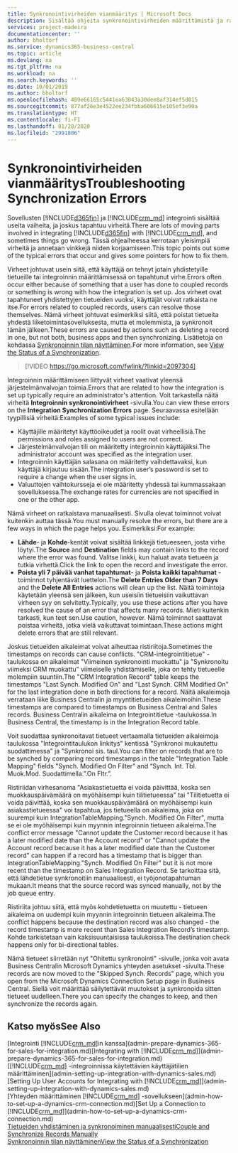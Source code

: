 ```yaml
---
title: Synkronointivirheiden vianmääritys | Microsoft Docs
description: Sisältää ohjeita synkronointivirheiden määrittämistä ja ratkaisemista varten.
services: project-madeira
documentationcenter: ''
author: bholtorf
ms.service: dynamics365-business-central
ms.topic: article
ms.devlang: na
ms.tgt_pltfrm: na
ms.workload: na
ms.search.keywords: ''
ms.date: 10/01/2019
ms.author: bholtorf
ms.openlocfilehash: 489e66165c5441ea63043a30dee8af314ef5d815
ms.sourcegitcommit: 877af26e3e4522ee234fbba606615e105ef3e90a
ms.translationtype: HT
ms.contentlocale: fi-FI
ms.lasthandoff: 01/28/2020
ms.locfileid: "2991806"
---
```

# <a name="troubleshooting-synchronization-errors"></a><span data-ttu-id="e1e4a-103">Synkronointivirheiden vianmääritys</span><span class="sxs-lookup"><span data-stu-id="e1e4a-103">Troubleshooting Synchronization Errors</span></span>
<span data-ttu-id="e1e4a-104">Sovellusten [!INCLUDE[d365fin](includes/d365fin_md.md)] ja [!INCLUDE[crm_md](includes/crm_md.md)] integrointi sisältää useita vaiheita, ja joskus tapahtuu virheitä.</span><span class="sxs-lookup"><span data-stu-id="e1e4a-104">There are lots of moving parts involved in integrating [!INCLUDE[d365fin](includes/d365fin_md.md)] with [!INCLUDE[crm_md](includes/crm_md.md)], and sometimes things go wrong.</span></span> <span data-ttu-id="e1e4a-105">Tässä ohjeaiheessa kerrotaan yleisimpiä virheitä ja annetaan vinkkejä niiden korjaamiseen.</span><span class="sxs-lookup"><span data-stu-id="e1e4a-105">This topic points out some of the typical errors that occur and gives some pointers for how to fix them.</span></span>

<span data-ttu-id="e1e4a-106">Virheet johtuvat usein siitä, että käyttäjä on tehnyt jotain yhdistetyille tietueille tai integroinnin määrittämisessä on tapahtunut virhe.</span><span class="sxs-lookup"><span data-stu-id="e1e4a-106">Errors often occur either because of something that a user has done to coupled records or something is wrong with how the integration is set up.</span></span> <span data-ttu-id="e1e4a-107">Jos virheet ovat tapahtuneet yhdistettyjen tietueiden vuoksi, käyttäjät voivat ratkaista ne itse.</span><span class="sxs-lookup"><span data-stu-id="e1e4a-107">For errors related to coupled records, users can resolve those themselves.</span></span> <span data-ttu-id="e1e4a-108">Nämä virheet johtuvat esimerkiksi siitä, että poistat tietueita yhdestä liiketoimintasovelluksesta, mutta et molemmista, ja synkronoit tämän jälkeen.</span><span class="sxs-lookup"><span data-stu-id="e1e4a-108">These errors are caused by actions such as deleting a record in one, but not both, business apps and then synchronizing.</span></span> <span data-ttu-id="e1e4a-109">Lisätietoja on kohdassa [Synkronoinnin tilan näyttäminen](admin-how-to-view-synchronization-status.md).</span><span class="sxs-lookup"><span data-stu-id="e1e4a-109">For more information, see [View the Status of a Synchronization](admin-how-to-view-synchronization-status.md).</span></span>

> [!VIDEO https://go.microsoft.com/fwlink/?linkid=2097304]

<span data-ttu-id="e1e4a-110">Integroinnin määrittämiseen liittyvät virheet vaativat yleensä järjestelmänvalvojan toimia.</span><span class="sxs-lookup"><span data-stu-id="e1e4a-110">Errors that are related to how the integration is set up typically require an administrator's attention.</span></span> <span data-ttu-id="e1e4a-111">Voit tarkastella näitä virheitä **Integroinnin synkronointivirheet** -sivulla.</span><span class="sxs-lookup"><span data-stu-id="e1e4a-111">You can view these errors on the **Integration Synchronization Errors** page.</span></span> <span data-ttu-id="e1e4a-112">Seuraavassa esitellään tyypillisiä virheitä:</span><span class="sxs-lookup"><span data-stu-id="e1e4a-112">Examples of some typical issues include:</span></span>  
  
* <span data-ttu-id="e1e4a-113">Käyttäjille määritetyt käyttöoikeudet ja roolit ovat virheellisiä.</span><span class="sxs-lookup"><span data-stu-id="e1e4a-113">The permissions and roles assigned to users are not correct.</span></span>  
* <span data-ttu-id="e1e4a-114">Järjestelmänvalvojan tili on määritetty integroinnin käyttäjäksi.</span><span class="sxs-lookup"><span data-stu-id="e1e4a-114">The administrator account was specified as the integration user.</span></span>  
* <span data-ttu-id="e1e4a-115">Integroinnin käyttäjän salasana on määritetty vaihdettavaksi, kun käyttäjä kirjautuu sisään.</span><span class="sxs-lookup"><span data-stu-id="e1e4a-115">The integration user’s password is set to require a change when the user signs in.</span></span>  
* <span data-ttu-id="e1e4a-116">Valuuttojen vaihtokursseja ei ole määritetty yhdessä tai kummassakaan sovelluksessa.</span><span class="sxs-lookup"><span data-stu-id="e1e4a-116">The exchange rates for currencies are not specified in one or the other app.</span></span>  
  
<span data-ttu-id="e1e4a-117">Nämä virheet on ratkaistava manuaalisesti. Sivulla olevat toiminnot voivat kuitenkin auttaa tässä.</span><span class="sxs-lookup"><span data-stu-id="e1e4a-117">You must manually resolve the errors, but there are a few ways in which the page helps you.</span></span> <span data-ttu-id="e1e4a-118">Esimerkiksi:</span><span class="sxs-lookup"><span data-stu-id="e1e4a-118">For example:</span></span>  

* <span data-ttu-id="e1e4a-119">**Lähde**- ja **Kohde**-kentät voivat sisältää linkkejä tietueeseen, josta virhe löytyi.</span><span class="sxs-lookup"><span data-stu-id="e1e4a-119">The **Source** and **Destination** fields may contain links to the record where the error was found.</span></span> <span data-ttu-id="e1e4a-120">Valitse linkki, kun haluat avata tietueen ja tutkia virhettä.</span><span class="sxs-lookup"><span data-stu-id="e1e4a-120">Click the link to open the record and investigate the error.</span></span>  
* <span data-ttu-id="e1e4a-121">**Poista yli 7 päivää vanhat tapahtumat**- ja **Poista kaikki tapahtumat** -toiminnot tyhjentävät luettelon.</span><span class="sxs-lookup"><span data-stu-id="e1e4a-121">The **Delete Entries Older than 7 Days** and the **Delete All Entries** actions will clean up the list.</span></span> <span data-ttu-id="e1e4a-122">Näitä toimintoja käytetään yleensä sen jälkeen, kun useisiin tietueisiin vaikuttavan virheen syy on selvitetty.</span><span class="sxs-lookup"><span data-stu-id="e1e4a-122">Typically, you use these actions after you have resolved the cause of an error that affects many records.</span></span> <span data-ttu-id="e1e4a-123">Mieti kuitenkin tarkasti, kun teet sen.</span><span class="sxs-lookup"><span data-stu-id="e1e4a-123">Use caution, however.</span></span> <span data-ttu-id="e1e4a-124">Nämä toiminnot saattavat poistaa virheitä, jotka vielä vaikuttavat toimintaan.</span><span class="sxs-lookup"><span data-stu-id="e1e4a-124">These actions might delete errors that are still relevant.</span></span>

<span data-ttu-id="e1e4a-125">Joskus tietueiden aikaleimat voivat aiheuttaa ristiriitoja.</span><span class="sxs-lookup"><span data-stu-id="e1e4a-125">Sometimes the timestamps on records can cause conflicts.</span></span> <span data-ttu-id="e1e4a-126">"CRM-integrointitietue" -taulukossa on aikaleimat "Viimeinen synkronointi muokattu" ja "Synkronoitu viimeksi CRM muokattu" viimeiselle yhdistämiselle, joka on tehty tietueelle molempiin suuntiin.</span><span class="sxs-lookup"><span data-stu-id="e1e4a-126">The "CRM Integration Record" table keeps the timestamps "Last Synch. Modified On" and "Last Synch. CRM Modified On" for the last integration done in both directions for a record.</span></span> <span data-ttu-id="e1e4a-127">Näitä aikaleimoja verrataan liike Business Centralin ja myyntitietueiden aikaleimoihin.</span><span class="sxs-lookup"><span data-stu-id="e1e4a-127">These timestamps are compared to timestamps on Business Central and Sales records.</span></span> <span data-ttu-id="e1e4a-128">Business Centralin aikaleima on Integrointitietue -taulukossa.</span><span class="sxs-lookup"><span data-stu-id="e1e4a-128">In Business Central, the timestamp is in the Integration Record table.</span></span>

<span data-ttu-id="e1e4a-129">Voit suodattaa synkronoitavat tietueet vertaamalla tietueiden aikaleimoja taulukossa "Integrointitaulukon linkitys" kentissä "Synkronoi mukautettu suodattimessa" ja "Synkronoi sis. taul.</span><span class="sxs-lookup"><span data-stu-id="e1e4a-129">You can filter on records that are to be synched by comparing record timestamps in the table "Integration Table Mapping" fields "Synch. Modified On Filter" and “Synch. Int. Tbl.</span></span> <span data-ttu-id="e1e4a-130">Muok.</span><span class="sxs-lookup"><span data-stu-id="e1e4a-130">Mod.</span></span> <span data-ttu-id="e1e4a-131">Suodattimella.”.</span><span class="sxs-lookup"><span data-stu-id="e1e4a-131">On Fltr.”.</span></span>

<span data-ttu-id="e1e4a-132">Ristiriidan virhesanoma "Asiakastietuetta ei voida päivittää, koska sen muokkauspäivämäärä on myöhäisempi kuin tilitietueessa" tai "Tilitietuetta ei voida päivittää, koska sen muokkauspäivämäärä on myöhäisempi kuin asiakastietueessa" voi tapahtua, jos tietueella on aikaleima, joka on suurempi kuin IntegrationTableMapping."Synch. Modified On Filter", mutta se ei ole myöhäisempi kuin myynnin integroinnin tietueen aikaleima.</span><span class="sxs-lookup"><span data-stu-id="e1e4a-132">The conflict error message "Cannot update the Customer record because it has a later modified date than the Account record" or "Cannot update the Account record because it has a later modified date than the Customer record" can happen if a record has a timestamp that is bigger than IntegrationTableMapping."Synch. Modified On Filter" but it is not more recent than the timestamp on Sales Integration Record.</span></span> <span data-ttu-id="e1e4a-133">Se tarkoittaa sitä, että lähdetietue synkronoitiin manuaalisesti, ei työjonotapahtuman mukaan.</span><span class="sxs-lookup"><span data-stu-id="e1e4a-133">It means that the source record was synced manually, not by the job queue entry.</span></span> 

<span data-ttu-id="e1e4a-134">Ristiriita johtuu siitä, että myös kohdetietuetta on muutettu - tietueen aikaleima on uudempi kuin myynnin integroinnin tietueen aikaleima.</span><span class="sxs-lookup"><span data-stu-id="e1e4a-134">The conflict happens because the destination record was also changed  - the record timestamp is more recent than Sales Integration Record’s timestamp.</span></span> <span data-ttu-id="e1e4a-135">Kohde tarkistetaan vain kaksisuuntaisissa taulukoissa.</span><span class="sxs-lookup"><span data-stu-id="e1e4a-135">The destination check happens only for bi-directional tables.</span></span> 

<span data-ttu-id="e1e4a-136">Nämä tietueet siirretään nyt "Ohitettu synkronointi" -sivulle, jonka voit avata Business Centralin Microsoft Dynamics yhteyden asetukset -sivulta.</span><span class="sxs-lookup"><span data-stu-id="e1e4a-136">These records are now moved to the "Skipped Synch. Records" page, which you open from the Microsoft Dynamics Connection Setup page in Business Central.</span></span> <span data-ttu-id="e1e4a-137">Siellä voit määrittää säilytettävät muutokset ja synkronoida sitten tietueet uudelleen.</span><span class="sxs-lookup"><span data-stu-id="e1e4a-137">There you can specify the changes to keep, and then synchronize the records again.</span></span>

## <a name="see-also"></a><span data-ttu-id="e1e4a-138">Katso myös</span><span class="sxs-lookup"><span data-stu-id="e1e4a-138">See Also</span></span>
<span data-ttu-id="e1e4a-139">[Integrointi [!INCLUDE[crm_md](includes/crm_md.md)]in kanssa](admin-prepare-dynamics-365-for-sales-for-integration.md)</span><span class="sxs-lookup"><span data-stu-id="e1e4a-139">[Integrating with [!INCLUDE[crm_md](includes/crm_md.md)]](admin-prepare-dynamics-365-for-sales-for-integration.md)</span></span>  
<span data-ttu-id="e1e4a-140">[[!INCLUDE[crm_md](includes/crm_md.md)] -integroinnissa käytettävien käyttäjätilien määrittäminen](admin-setting-up-integration-with-dynamics-sales.md)</span><span class="sxs-lookup"><span data-stu-id="e1e4a-140">[Setting Up User Accounts for Integrating with [!INCLUDE[crm_md](includes/crm_md.md)]](admin-setting-up-integration-with-dynamics-sales.md)</span></span>  
<span data-ttu-id="e1e4a-141">[Yhteyden määrittäminen [!INCLUDE[crm_md](includes/crm_md.md)] -sovellukseen](admin-how-to-set-up-a-dynamics-crm-connection.md)</span><span class="sxs-lookup"><span data-stu-id="e1e4a-141">[Set Up a Connection to [!INCLUDE[crm_md](includes/crm_md.md)]](admin-how-to-set-up-a-dynamics-crm-connection.md)</span></span>  
[<span data-ttu-id="e1e4a-142">Tietueiden yhdistäminen ja synkronoiminen manuaalisesti</span><span class="sxs-lookup"><span data-stu-id="e1e4a-142">Couple and Synchronize Records Manually</span></span>](admin-how-to-couple-and-synchronize-records-manually.md)  
[<span data-ttu-id="e1e4a-143">Synkronoinnin tilan näyttäminen</span><span class="sxs-lookup"><span data-stu-id="e1e4a-143">View the Status of a Synchronization</span></span>](admin-how-to-view-synchronization-status.md)  

